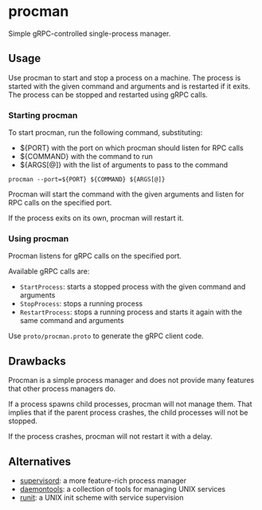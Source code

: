 # procman

Simple gRPC-controlled single-process manager.

## Usage

Use procman to start and stop a process on a machine. The process is started
with the given command and arguments and is restarted if it exits.
The process can be stopped and restarted using gRPC calls.

### Starting procman

To start procman, run the following command, substituting:
- ${PORT} with the port on which procman should listen for RPC calls
- ${COMMAND} with the command to run
- ${ARGS[@]} with the list of arguments to pass to the command

```shell
procman --port=${PORT} ${COMMAND} ${ARGS[@]}
```

Procman will start the command with the given arguments and listen for RPC
calls on the specified port.

If the process exits on its own, procman will restart it.

### Using procman

Procman listens for gRPC calls on the specified port.

Available gRPC calls are:
- `StartProcess`: starts a stopped process with the given command and arguments
- `StopProcess`: stops a running process
- `RestartProcess`: stops a running process and starts it again with the same
  command and arguments

Use `proto/procman.proto` to generate the gRPC client code.

## Drawbacks

Procman is a simple process manager and does not provide many features that
other process managers do. 

If a process spawns child processes, procman will not manage them.
That implies that if the parent process crashes, the child processes will not be
stopped.

If the process crashes, procman will not restart it with a delay.

## Alternatives

- [supervisord](http://supervisord.org/): a more feature-rich process manager
- [daemontools](https://cr.yp.to/daemontools.html): a collection of tools for managing UNIX services
- [runit](http://smarden.org/runit/): a UNIX init scheme with service supervision
